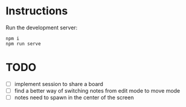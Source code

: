 # Instructions

Run the development server:
```
npm i
npm run serve
```

# TODO

- [ ] implement session to share a board
- [ ] find a better way of switching notes from edit mode to move mode
- [ ] notes need to spawn in the center of the screen
